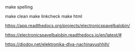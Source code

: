 
make spelling

make clean
make linkcheck
make html

https://app.readthedocs.org/projects/electronicspavelbalobin/

https://electronicspavelbalobin.readthedocs.io/en/latest/#

https://diodov.net/elektronika-dlya-nachinayushhih/
